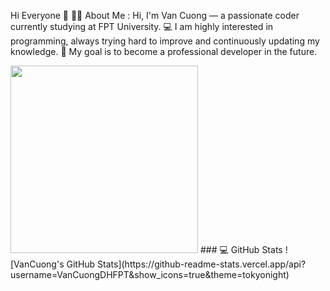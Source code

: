 Hi Everyone 👋
👨‍💻 About Me :
Hi, I'm Van Cuong — a passionate coder currently studying at FPT University.
💻 I am highly interested in programming, always trying hard to improve and continuously updating my knowledge.
🚀 My goal is to become a professional developer in the future.


<img src="https://cdn.dribbble.com/users/2131993/screenshots/4948736/thoughtworks-gif_dribbble.gif" width="300">
### 💻 GitHub Stats
![VanCuong's GitHub Stats](https://github-readme-stats.vercel.app/api?username=VanCuongDHFPT&show_icons=true&theme=tokyonight)



